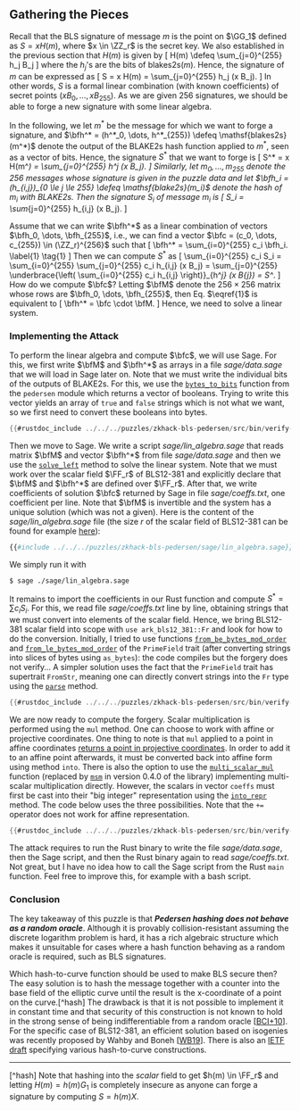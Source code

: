 ## Gathering the Pieces

Recall that the BLS signature of message $m$ is the point on $\GG_1$ defined as $S = x H(m)$, where $x \in \ZZ_r$ is the secret key.
We also established in the previous section that $H(m)$ is given by
\[
 H(m) \defeq \sum_{j=0}^{255} h_j B_j
\]
where the $h_j$'s are the bits of $\mathsf{blakes2s}(m)$.
Hence, the signature of $m$ can be expressed as
\[
 S = x H(m) = \sum_{j=0}^{255} h_j (x B_j).
\]
In other words, $S$ is a formal linear combination (with known coefficients) of secret points $(x B_0, \dots, x B_{255})$.
As we are given 256 signatures, we should be able to forge a new signature with some linear algebra.

In the following, we let $m^*$ be the message for which we want to forge a signature, and $\bfh^* = (h^*_0, \dots, h^*_{255}) \defeq \mathsf{blakes2s}(m^*)$ denote the output of the BLAKE2s hash function applied to $m^*$, seen as a vector of bits.
Hence, the signature $S^*$ that we want to forge is
\[
 S^* = x H(m^*) = \sum_{j=0}^{255} h^*_j (x B_j).
\]
Similarly, let $m_0, \dots, m_{255}$ denote the 256 messages whose signature is given in the puzzle data and let $\bfh_i = (h_{i,j})_{0 \le j \le 255} \defeq \mathsf{blake2s}(m_i)$ denote the hash of $m_i$ with BLAKE2s.
Then the signature $S_i$ of message $m_i$ is
\[
 S_i = \sum_{j=0}^{255} h_{i,j} (x B_j).
\]

Assume that we can write $\bfh^*$ as a linear combination of vectors $\bfh_0, \dots, \bfh_{255}$, i.e., we can find a vector $\bfc = (c_0, \dots, c_{255}) \in (\ZZ_r)^{256}$ such that
\[
 \bfh^* = \sum_{i=0}^{255} c_i \bfh_i. \label{1} \tag{1}
\]
Then we can compute $S^*$ as
\[
 \sum_{i=0}^{255} c_i S_i = \sum_{i=0}^{255} \sum_{j=0}^{255} c_i h_{i,j} (x B_j) = \sum_{j=0}^{255} \underbrace{\left( \sum_{i=0}^{255} c_i h_{i,j} \right)}_{h^*_j} (x B_{j}) = S^*.
\]
How do we compute $\bfc$? Letting $\bfM$ denote the $256 \times 256$ matrix whose rows are $\bfh_0, \dots, \bfh_{255}$, then Eq. $\eqref{1}$ is equivalent to
\[
 \bfh^* = \bfc \cdot \bfM.
\]
Hence, we need to solve a linear system.

### Implementing the Attack

To perform the linear algebra and compute $\bfc$, we will use Sage.
For this, we first write $\bfM$ and $\bfh^*$ as arrays in a file *sage/data.sage* that we will load in Sage later on.
Note that we must write the individual bits of the outputs of BLAKE2s.
For this, we use the [`bytes_to_bits`](https://docs.rs/ark-crypto-primitives/0.3.0/src/ark_crypto_primitives/crh/pedersen/mod.rs.html#161-170) function from the `pedersen` module which returns a vector of booleans.
Trying to write this vector yields an array of `true` and `false` strings which is not what we want, so we first need to convert these booleans into bytes.

```rust
{{#rustdoc_include ../../../puzzles/zkhack-bls-pedersen/src/bin/verify-bls-pedersen.rs:write}}
```

Then we move to Sage.
We write a script *sage/lin_algebra.sage* that reads matrix $\bfM$ and vector $\bfh^*$ from file *sage/data.sage* and then we use the [`solve_left`](https://doc.sagemath.org/html/en/reference/matrices/sage/matrix/matrix2.html#sage.matrix.matrix2.Matrix.solve_left) method to solve the linear system.
Note that we must work over the scalar field $\FF_r$ of BLS12-381 and explicitly declare that $\bfM$ and $\bfh^*$ are defined over $\FF_r$.
After that, we write coefficients of solution $\bfc$ returned by Sage in file *sage/coeffs.txt*, one coefficient per line.
Note that $\bfM$ is invertible and the system has a unique solution (which was not a given).
Here is the content of the *sage/lin_algebra.sage* file (the size $r$ of the scalar field of BLS12-381 can be found for example [here](https://docs.rs/ark-bls12-381/0.4.0/ark_bls12_381/)):

```python
{{#include ../../../puzzles/zkhack-bls-pedersen/sage/lin_algebra.sage}}
```

We simply run it with

```console
$ sage ./sage/lin_algebra.sage
```

It remains to import the coefficients in our Rust function and compute $S^*= \sum c_i S_i$.
For this, we read file *sage/coeffs.txt* line by line, obtaining strings that we must convert into elements of the scalar field.
Hence, we bring BLS12-381 scalar field into scope with `use ark_bls12_381::Fr` and look for how to do the conversion.
Initially, I tried to use functions [`from_be_bytes_mod_order`](https://docs.rs/ark-ff/0.3.0/ark_ff/fields/trait.PrimeField.html#method.from_be_bytes_mod_order) and [`from_le_bytes_mod_order`](https://docs.rs/ark-ff/0.3.0/ark_ff/fields/trait.PrimeField.html#method.from_le_bytes_mod_order) of the `PrimeField` trait (after converting strings into slices of bytes using `as_bytes`): the code compiles but the forgery does not verify...
A simpler solution uses the fact that the `PrimeField` trait has supertrait `FromStr`, meaning one can directly convert strings into the `Fr` type using the [`parse`](https://doc.rust-lang.org/std/primitive.str.html#method.parse) method.

```rust
{{#rustdoc_include ../../../puzzles/zkhack-bls-pedersen/src/bin/verify-bls-pedersen.rs:read}}
```

We are now ready to compute the forgery.
Scalar multiplication is performed using the `mul` method.
One can choose to work with affine or projective coordinates.
One thing to note is that `mul` applied to a point in affine coordinates [returns a point in projective coordinates](https://docs.rs/ark-ec/0.3.0/ark_ec/trait.AffineCurve.html#tymethod.mul).
In order to add it to an affine point afterwards, it must be converted back into affine form using method `into`.
There is also the option to use the [`multi_scalar_mul`](https://docs.rs/ark-ec/0.3.0/ark_ec/msm/struct.VariableBaseMSM.html#method.multi_scalar_mul) function (replaced by [`msm`](https://docs.rs/ark-ec/0.4.0/ark_ec/scalar_mul/variable_base/trait.VariableBaseMSM.html#method.msm) in version 0.4.0 of the library) implementing multi-scalar multiplication directly.
However, the scalars in vector `coeffs` must first be cast into their "big integer" representation using the [`into_repr`](https://docs.rs/ark-ff/0.3.0/ark_ff/fields/trait.PrimeField.html#tymethod.into_repr) method.
The code below uses the three possibilities.
Note that the `+=` operator does not work for affine representation.

```rust
{{#rustdoc_include ../../../puzzles/zkhack-bls-pedersen/src/bin/verify-bls-pedersen.rs:forge}}
```

The attack requires to run the Rust binary to write the file *sage/data.sage*, then the Sage script, and then the Rust binary again to read *sage/coeffs.txt*. Not great, but I have no idea how to call the Sage script from the Rust `main` function.
Feel free to improve this, for example with a bash script.

### Conclusion

The key takeaway of this puzzle is that ***Pedersen hashing does not behave as a random oracle***. Although it is provably collision-resistant assuming the discrete logarithm problem is hard, it has a rich algebraic structure which makes it unsuitable for cases where a hash function behaving as a random oracle is required, such as BLS signatures.

Which hash-to-curve function should be used to make BLS secure then?
The easy solution is to hash the message together with a counter into the base field of the elliptic curve until the result is the x-coordinate of a point on the curve.[^hash]
The drawback is that it is not possible to implement it in constant time and that security of this construction is not known to hold in the strong sense of being indifferentiable from a random oracle [[BCI+10](../../references.md#BCI+10)].
For the specific case of BLS12-381, an efficient solution based on isogenies was recently proposed by Wahby and Boneh [[WB19](../../references.md#WB19)].
There is also an [IETF draft](https://datatracker.ietf.org/doc/draft-irtf-cfrg-hash-to-curve/) specifying various hash-to-curve constructions.

----

[^hash] Note that hashing into the *scalar* field to get $h(m) \in \FF_r$ and letting $H(m) = h(m) G_1$ is completely insecure as anyone can forge a signature by computing $S = h(m) X$.
